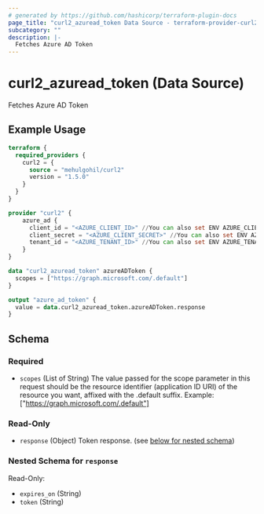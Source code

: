 ```yaml
---
# generated by https://github.com/hashicorp/terraform-plugin-docs
page_title: "curl2_azuread_token Data Source - terraform-provider-curl2"
subcategory: ""
description: |-
  Fetches Azure AD Token
---
```


# curl2_azuread_token (Data Source)

Fetches Azure AD Token

## Example Usage

```terraform
terraform {
  required_providers {
    curl2 = {
      source = "mehulgohil/curl2"
      version = "1.5.0"
    }
  }
}

provider "curl2" {
    azure_ad {
      client_id = "<AZURE_CLIENT_ID>" //You can also set ENV AZURE_CLIENT_ID
      client_secret = "<AZURE_CLIENT_SECRET>" //You can also set ENV AZURE_CLIENT_SECRET
      tenant_id = "<AZURE_TENANT_ID>" //You can also set ENV AZURE_TENANT_ID
    }
}

data "curl2_azuread_token" azureADToken {
  scopes = ["https://graph.microsoft.com/.default"]
}

output "azure_ad_token" {
  value = data.curl2_azuread_token.azureADToken.response
}
```

<!-- schema generated by tfplugindocs -->
## Schema

### Required

- `scopes` (List of String) The value passed for the scope parameter in this request should be the resource identifier (application ID URI) of the resource you want, affixed with the .default suffix. Example: ["https://graph.microsoft.com/.default"]

### Read-Only

- `response` (Object) Token response. (see [below for nested schema](#nestedatt--response))

<a id="nestedatt--response"></a>
### Nested Schema for `response`

Read-Only:

- `expires_on` (String)
- `token` (String)


